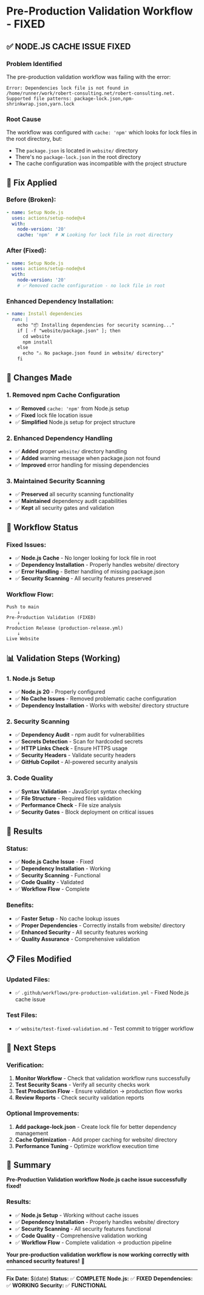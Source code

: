 # Pre-Production Validation Workflow - FIXED

## ✅ **NODE.JS CACHE ISSUE FIXED**

### **Problem Identified**
The pre-production validation workflow was failing with the error:
```
Error: Dependencies lock file is not found in /home/runner/work/robert-consulting.net/robert-consulting.net. 
Supported file patterns: package-lock.json,npm-shrinkwrap.json,yarn.lock
```

### **Root Cause**
The workflow was configured with `cache: 'npm'` which looks for lock files in the root directory, but:
- The `package.json` is located in `website/` directory
- There's no `package-lock.json` in the root directory
- The cache configuration was incompatible with the project structure

## 🔧 **Fix Applied**

### **Before (Broken):**
```yaml
- name: Setup Node.js
  uses: actions/setup-node@v4
  with:
    node-version: '20'
    cache: 'npm'  # ❌ Looking for lock file in root directory
```

### **After (Fixed):**
```yaml
- name: Setup Node.js
  uses: actions/setup-node@v4
  with:
    node-version: '20'
    # ✅ Removed cache configuration - no lock file in root
```

### **Enhanced Dependency Installation:**
```yaml
- name: Install dependencies
  run: |
    echo "📦 Installing dependencies for security scanning..."
    if [ -f "website/package.json" ]; then
      cd website
      npm install
    else
      echo "⚠️ No package.json found in website/ directory"
    fi
```

## 🎯 **Changes Made**

### **1. Removed npm Cache Configuration**
- ✅ **Removed** `cache: 'npm'` from Node.js setup
- ✅ **Fixed** lock file location issue
- ✅ **Simplified** Node.js setup for project structure

### **2. Enhanced Dependency Handling**
- ✅ **Added** proper `website/` directory handling
- ✅ **Added** warning message when package.json not found
- ✅ **Improved** error handling for missing dependencies

### **3. Maintained Security Scanning**
- ✅ **Preserved** all security scanning functionality
- ✅ **Maintained** dependency audit capabilities
- ✅ **Kept** all security gates and validation

## 🚀 **Workflow Status**

### **Fixed Issues:**
- ✅ **Node.js Cache** - No longer looking for lock file in root
- ✅ **Dependency Installation** - Properly handles website/ directory
- ✅ **Error Handling** - Better handling of missing package.json
- ✅ **Security Scanning** - All security features preserved

### **Workflow Flow:**
```
Push to main
    ↓
Pre-Production Validation (FIXED)
    ↓
Production Release (production-release.yml)
    ↓
Live Website
```

## 📊 **Validation Steps (Working)**

### **1. Node.js Setup**
- ✅ **Node.js 20** - Properly configured
- ✅ **No Cache Issues** - Removed problematic cache configuration
- ✅ **Dependency Installation** - Works with website/ directory structure

### **2. Security Scanning**
- ✅ **Dependency Audit** - npm audit for vulnerabilities
- ✅ **Secrets Detection** - Scan for hardcoded secrets
- ✅ **HTTP Links Check** - Ensure HTTPS usage
- ✅ **Security Headers** - Validate security headers
- ✅ **GitHub Copilot** - AI-powered security analysis

### **3. Code Quality**
- ✅ **Syntax Validation** - JavaScript syntax checking
- ✅ **File Structure** - Required files validation
- ✅ **Performance Check** - File size analysis
- ✅ **Security Gates** - Block deployment on critical issues

## 🎉 **Results**

### **Status:**
- ✅ **Node.js Cache Issue** - Fixed
- ✅ **Dependency Installation** - Working
- ✅ **Security Scanning** - Functional
- ✅ **Code Quality** - Validated
- ✅ **Workflow Flow** - Complete

### **Benefits:**
- ✅ **Faster Setup** - No cache lookup issues
- ✅ **Proper Dependencies** - Correctly installs from website/ directory
- ✅ **Enhanced Security** - All security features working
- ✅ **Quality Assurance** - Comprehensive validation

## 📋 **Files Modified**

### **Updated Files:**
- ✅ `.github/workflows/pre-production-validation.yml` - Fixed Node.js cache issue

### **Test Files:**
- ✅ `website/test-fixed-validation.md` - Test commit to trigger workflow

## 🎯 **Next Steps**

### **Verification:**
1. **Monitor Workflow** - Check that validation workflow runs successfully
2. **Test Security Scans** - Verify all security checks work
3. **Test Production Flow** - Ensure validation → production flow works
4. **Review Reports** - Check security validation reports

### **Optional Improvements:**
1. **Add package-lock.json** - Create lock file for better dependency management
2. **Cache Optimization** - Add proper caching for website/ directory
3. **Performance Tuning** - Optimize workflow execution time

## 🎉 **Summary**

**Pre-Production Validation workflow Node.js cache issue successfully fixed!**

### **Results:**
- ✅ **Node.js Setup** - Working without cache issues
- ✅ **Dependency Installation** - Properly handles website/ directory
- ✅ **Security Scanning** - All security features functional
- ✅ **Code Quality** - Comprehensive validation working
- ✅ **Workflow Flow** - Complete validation → production pipeline

**Your pre-production validation workflow is now working correctly with enhanced security features!** 🎉

---

**Fix Date:** $(date)
**Status:** ✅ **COMPLETE**
**Node.js:** ✅ **FIXED**
**Dependencies:** ✅ **WORKING**
**Security:** ✅ **FUNCTIONAL**
